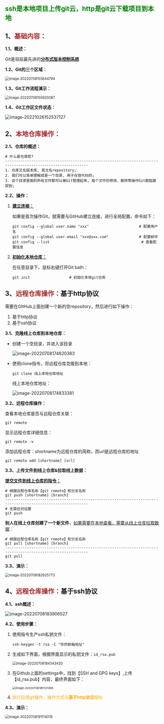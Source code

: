 ## <span style="color:green">ssh是本地项目上传git云，http是git云下载项目到本地</span>

## 1、<span style="color:brown">基础内容：</span>

**1.1、概述：**

Git是目前最先进的<u>**分布式版本控制系统**</u>

**1.2、Git的三个区域：**

<img src="https://raw.githubusercontent.com/root-bine/image/main/Typora-image/Git%E5%88%86%E5%8C%BA.png" alt="image-20220708155644794" style="zoom:80%;" />

**1.3、Git工作流程演示：**

<img src="https://raw.githubusercontent.com/root-bine/image/main/Typora-image/Git%E5%B7%A5%E4%BD%9C%E6%B5%81%E7%A8%8B.png" alt="image-20220708155920087" style="zoom:80%;" />

**1.4、Git工作区文件状态：**

![image-20221026152537127](https://raw.githubusercontent.com/root-bine/image/main/Typora-image/Git%E5%B7%A5%E4%BD%9C%E5%8C%BA%E6%96%87%E4%BB%B6%E7%8A%B6%E6%80%81.png)



## 2、<span style="color:brown">本地仓库操作：</span>

**2.1、仓库的概述：**

```apl
# 什么是仓库呢?
------------------------------------------------------------------------------------------------------------
1. 仓库又名版本库, 英文名repository;
2. 我们可以简单理解成是一个目录, 用于存放代码的;
3. 这个目录里面的所有文件都可以被Git管理起来, 每个文件的修改、删除等操作Git都能跟踪到;
```

**2.2、操作：**

1. <u>**建立连接：**</u>

   如果是首次操作Git，就需要与GitHub建立连接，进行全局配置，命令如下：

   ```apl
   git config --global user.name "xxx"                       # 配置用户名
   git config --global user.email "xxx@xxx.com"              # 配置邮件
   git config --list										  # 查看配置信息
   ```

2. <u>**初始化本地仓库：**</u>

   在任意目录下，鼠标右键打开Git bath：

   <!--执行完初始化仓库命令后, 会在创建好的空仓库中隐藏一个.git文件, 可以通过文件中的查看将其排查-->

   ```apl
   git init                  # 初始化本地git仓库
   ```



## 3、<span style="color:brown">远程仓库操作：</span>基于http协议

需要在GItHub上面创建一个新的空repository，然后进行如下操作：

1. 基于http协议
2. 基于ssh协议

**3.1、克隆线上仓库到本地仓库：**

- 创建一个空目录，并进入该目录

  ![image-20220708174620383](https://raw.githubusercontent.com/root-bine/image/main/Typora-image/%E6%BC%94%E7%A4%BA1.png)

- 使用clone指令，将远程仓库克隆到本地：

  ```apl
  git clone 线上本地仓库地址
  ```

  线上本地仓库地址：

  ![image-20220708174833381](https://raw.githubusercontent.com/root-bine/image/main/Typora-image/%E7%BA%BF%E4%B8%8A%E6%9C%AC%E5%9C%B0%E4%BB%93%E5%BA%93%E5%9C%B0%E5%9D%80.png)

**3.2、远程仓库操作：**

查看本地仓库是否与远程仓库关联：

```apl
git remote
```

显示远程仓库详细信息：

```apl
git remote -v
```

添加远程仓库：shortname为远程仓库的简称，而url是远程仓库的地址

```apl
git remote add [shortname] [url]
```

**3.3、上传文件到线上仓库&拉取线上数据：**

<!--提交暂存区、提交本地仓库、提交线上仓库、拉取线上仓库-->

**<u>提交文件到线上仓库的指令：</u>**

```apl
# 根据远程仓库名称【git remote】和分支名称
git push [shortname] [branch]
------------------------------------------------------------------------------------------------------------
# 无需任何设置
git push
```

**别人在线上仓库创建了一个新文件**，<u>如果需要在本地查看，需要从线上仓库拉取数据</u>：

```apl
# 根据远程仓库名称【git remote】和分支名称
git pull [shortname] [branch]
------------------------------------------------------------------------------------------------------------
git pull
```

**3.3、演示：**

<img src="https://raw.githubusercontent.com/root-bine/image/main/Typora-image/%E7%BA%BF%E4%B8%8A%E4%BB%93%E5%BA%93%E6%93%8D%E4%BD%9C01.png" alt="image-20220708182925773" style="zoom:80%;" />



## 4、<span style="color:brown">远程仓库操作：</span>基于ssh协议

**4.1、ssh概述：**

![image-20220708183906527](https://raw.githubusercontent.com/root-bine/image/main/Typora-image/ssh%E6%B3%A8%E6%84%8F%E4%BA%8B%E9%A1%B9.png)

**4.2、使用步骤：**

1. 使用指令生产ssh私钥文件：

   ```apl
   ssh-keygen -t rsa -C "你的邮箱地址"
   ```

2. 生成如下界面，根据界面显示的私钥文件：`id_rsa.pub`

   <img src="https://raw.githubusercontent.com/root-bine/image/main/Typora-image/ssh%E7%94%9F%E6%88%90%E7%A7%81%E9%92%A5.png" alt="image-20220708184343420" style="zoom:80%;" />

3. 在Github上面的settings中，找到【SSH  and  GPG keys】,上传【id_rsa.pub】内容，最终界面如下：

   <img src="https://raw.githubusercontent.com/root-bine/image/main/Typora-image/SSH%E5%85%AC%E9%92%A5.png" alt="image-20220708185137495" style="zoom:67%;" />

4. <span style="color:orange">执行后续git操作，操作方式与**基于http协议**相似</span>

**4.3、演示：**

<img src="https://raw.githubusercontent.com/root-bine/image/main/Typora-image/%E7%BA%BF%E4%B8%8A%E4%BB%93%E5%BA%93%E6%93%8D%E4%BD%9C02.png" alt="image-20220708191114019" style="zoom: 80%;" />